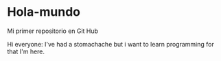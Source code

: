 # Hola-mundo
Mi primer repositorio en Git Hub

Hi everyone:
I've had a stomachache but i want to learn programming for that I'm here.
